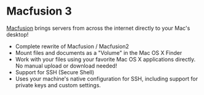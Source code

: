 Macfusion 3
===========

[Macfusion][] brings servers from across the internet directly to your Mac's desktop!


- Complete rewrite of Macfusion / Macfusion2 
- Mount files and documents as a "Volume" in the Mac OS X Finder
- Work with your files using your favorite Mac OS X applications directly. No manual upload or download needed!
- Support for SSH (Secure Shell)
- Uses your machine's native configuration for SSH, including support for private keys and custom settings.
 
[Macfusion]:http://macfusionapp.org/
[Macfusion2]:https://github.com/mgorbach/macfusion2
[Fuse for OSX]:https://osxfuse.github.io/
[SSHFS]:https://github.com/mischievous/sshfs


